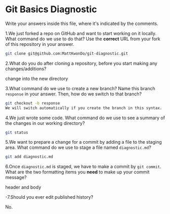 # Git Basics Diagnostic

Write your answers inside this file, where it's indicated by the comments.

1.We just forked a repo on GitHub and want to start working on it locally.
What command do we use to do that? Use the **correct** URL from your fork of
this repository in your answer.

```sh
git clone git@github.com:MattKwonDo/git-diagnostic.git
```

2.What do you do after cloning a repository, before you start making any
changes/additions?

change into the new directory

3.What command do we use to create a new branch? Name this branch `response`
    in your answer. Then, how do we switch to that branch?

```sh
git checkout -b response
We will switch automatically if you create the branch in this syntax.
```

4.We just wrote some code. What command do we use to see a summary of the
    changes in our working directory?

```sh
git status
```

5.We want to prepare a change for a commit by adding a file to the staging
    area. What command do we use to stage a file named `diagnostic.md`?

```sh
git add diagnostic.md
```

6.Once `diagnostic.md` is staged, we have to make a commit by `git commit`.
What are the two formatting items you **need** to make up your commit message?

header and body

-7.Should you ever edit published history?

No.
